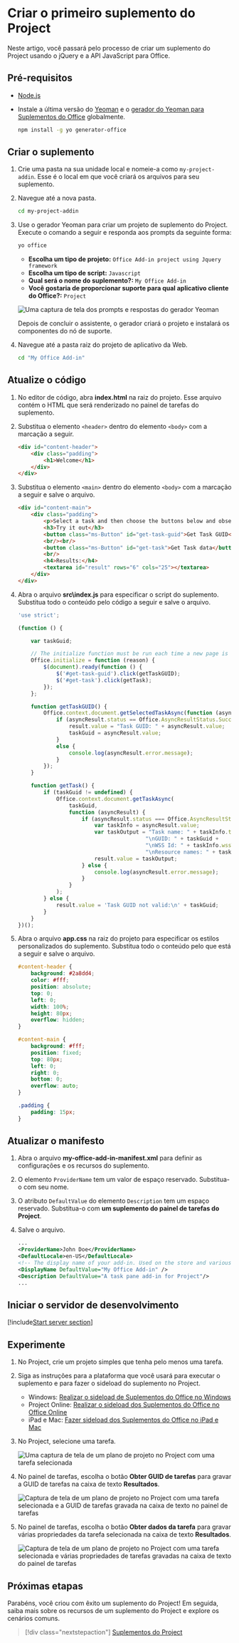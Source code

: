 # <a name="build-your-first-project-add-in"></a>Criar o primeiro suplemento do Project

Neste artigo, você passará pelo processo de criar um suplemento do Project usando o jQuery e a API JavaScript para Office.

## <a name="prerequisites"></a>Pré-requisitos

- [Node.js](https://nodejs.org)

- Instale a última versão do [Yeoman](https://github.com/yeoman/yo) e o [gerador do Yeoman para Suplementos do Office](https://github.com/OfficeDev/generator-office) globalmente.

    ```bash
    npm install -g yo generator-office
    ```

## <a name="create-the-add-in"></a>Criar o suplemento

1. Crie uma pasta na sua unidade local e nomeie-a como `my-project-addin`. Esse é o local em que você criará os arquivos para seu suplemento.

2. Navegue até a nova pasta.

    ```bash
    cd my-project-addin
    ```

3. Use o gerador Yeoman para criar um projeto de suplemento do Project. Execute o comando a seguir e responda aos prompts da seguinte forma:

    ```bash
    yo office
    ```

    - **Escolha um tipo de projeto:** `Office Add-in project using Jquery framework`
    - **Escolha um tipo de script:** `Javascript`
    - **Qual será o nome do suplemento?:** `My Office Add-in`
    - **Você gostaria de proporcionar suporte para qual aplicativo cliente do Office?:** `Project`

    ![Uma captura de tela dos prompts e respostas do gerador Yeoman](../images/yo-office-project-jquery.png)
    
    Depois de concluir o assistente, o gerador criará o projeto e instalará os componentes do nó de suporte.
    
4. Navegue até a pasta raiz do projeto de aplicativo da Web.

    ```bash
    cd "My Office Add-in"
    ```

## <a name="update-the-code"></a>Atualize o código

1. No editor de código, abra **index.html** na raiz do projeto. Esse arquivo contém o HTML que será renderizado no painel de tarefas do suplemento.

2. Substitua o elemento `<header>` dentro do elemento `<body>` com a marcação a seguir.

    ```html
    <div id="content-header">
        <div class="padding">
            <h1>Welcome</h1>
        </div>
    </div>
    ```

3. Substitua o elemento `<main>` dentro do elemento `<body>` com a marcação a seguir e salve o arquivo.

    ```html
    <div id="content-main">
        <div class="padding">
            <p>Select a task and then choose the buttons below and observe the output in the <b>Results</b> textbox.</p>
            <h3>Try it out</h3>
            <button class="ms-Button" id="get-task-guid">Get Task GUID</button>
            <br/><br/>
            <button class="ms-Button" id="get-task">Get Task data</button>
            <br/>
            <h4>Results:</h4>
            <textarea id="result" rows="6" cols="25"></textarea>
        </div>
    </div>
    ```

4. Abra o arquivo **src\index.js** para especificar o script do suplemento. Substitua todo o conteúdo pelo código a seguir e salve o arquivo.

    ```js
    'use strict';

    (function () {

        var taskGuid;

        // The initialize function must be run each time a new page is loaded
        Office.initialize = function (reason) {
            $(document).ready(function () {
                $('#get-task-guid').click(getTaskGUID);
                $('#get-task').click(getTask);
            });
        };

        function getTaskGUID() {
            Office.context.document.getSelectedTaskAsync(function (asyncResult) {
                if (asyncResult.status == Office.AsyncResultStatus.Succeeded) {
                    result.value = "Task GUID: " + asyncResult.value;
                    taskGuid = asyncResult.value;
                }
                else {
                    console.log(asyncResult.error.message);
                }
            });
        }

        function getTask() {
            if (taskGuid != undefined) {
                Office.context.document.getTaskAsync(
                    taskGuid,
                    function (asyncResult) {
                        if (asyncResult.status === Office.AsyncResultStatus.Succeeded) {
                            var taskInfo = asyncResult.value;
                            var taskOutput = "Task name: " + taskInfo.taskName +
                                            "\nGUID: " + taskGuid +
                                            "\nWSS Id: " + taskInfo.wssTaskId +
                                            "\nResource names: " + taskInfo.resourceNames;
                            result.value = taskOutput;
                        } else {
                            console.log(asyncResult.error.message);
                        }
                    }
                );
            } else {
                result.value = 'Task GUID not valid:\n' + taskGuid;
            } 
        }
    })();
    ```

4. Abra o arquivo **app.css** na raiz do projeto para especificar os estilos personalizados do suplemento. Substitua todo o conteúdo pelo que está a seguir e salve o arquivo.

    ```css
    #content-header {
        background: #2a8dd4;
        color: #fff;
        position: absolute;
        top: 0;
        left: 0;
        width: 100%;
        height: 80px; 
        overflow: hidden;
    }

    #content-main {
        background: #fff;
        position: fixed;
        top: 80px;
        left: 0;
        right: 0;
        bottom: 0;
        overflow: auto; 
    }

    .padding {
        padding: 15px;
    }
    ```

## <a name="update-the-manifest"></a>Atualizar o manifesto

1. Abra o arquivo **my-office-add-in-manifest.xml** para definir as configurações e os recursos do suplemento.

2. O elemento `ProviderName` tem um valor de espaço reservado. Substitua-o com seu nome.

3. O atributo `DefaultValue` do elemento `Description` tem um espaço reservado. Substitua-o com **um suplemento do painel de tarefas do Project**.

4. Salve o arquivo.

    ```xml
    ...
    <ProviderName>John Doe</ProviderName>
    <DefaultLocale>en-US</DefaultLocale>
    <!-- The display name of your add-in. Used on the store and various places of the Office UI such as the add-ins dialog. -->
    <DisplayName DefaultValue="My Office Add-in" />
    <Description DefaultValue="A task pane add-in for Project"/>
    ...
    ```

## <a name="start-the-dev-server"></a>Iniciar o servidor de desenvolvimento

[!include[Start server section](../includes/quickstart-yo-start-server.md)] 

## <a name="try-it-out"></a>Experimente

1. No Project, crie um projeto simples que tenha pelo menos uma tarefa.

2. Siga as instruções para a plataforma que você usará para executar o suplemento e para fazer o sideload do suplemento no Project.

    - Windows: [Realizar o sideload de Suplementos do Office no Windows](../testing/create-a-network-shared-folder-catalog-for-task-pane-and-content-add-ins.md)
    - Project Online: [Realizar o sideload dos Suplementos do Office no Office Online](../testing/sideload-office-add-ins-for-testing.md#sideload-an-office-add-in-on-office-online)
    - iPad e Mac: [Fazer sideload dos Suplementos do Office no iPad e Mac](../testing/sideload-an-office-add-in-on-ipad-and-mac.md)

3. No Project, selecione uma tarefa.

    ![Uma captura de tela de um plano de projeto no Project com uma tarefa selecionada](../images/project_quickstart_addin_1.png)

4. No painel de tarefas, escolha o botão **Obter GUID de tarefas** para gravar a GUID de tarefas na caixa de texto **Resultados**.

    ![Captura de tela de um plano de projeto no Project com uma tarefa selecionada e a GUID de tarefas gravada na caixa de texto no painel de tarefas](../images/project_quickstart_addin_2.png)

5. No painel de tarefas, escolha o botão **Obter dados da tarefa** para gravar várias propriedades da tarefa selecionada na caixa de texto **Resultados**.

    ![Captura de tela de um plano de projeto no Project com uma tarefa selecionada e várias propriedades de tarefas gravadas na caixa de texto do painel de tarefas](../images/project_quickstart_addin_3.png)

## <a name="next-steps"></a>Próximas etapas

Parabéns, você criou com êxito um suplemento do Project! Em seguida, saiba mais sobre os recursos de um suplemento do Project e explore os cenários comuns.

> [!div class="nextstepaction"]
> [Suplementos do Project](../project/project-add-ins.md)
